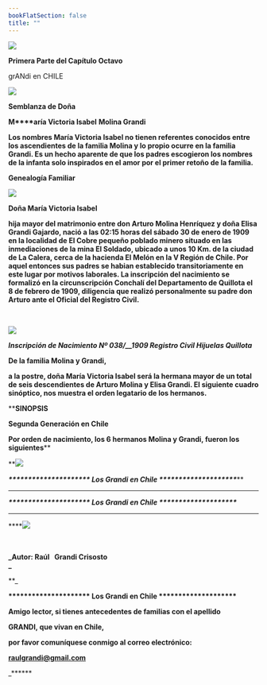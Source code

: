 ```yaml
---
bookFlatSection: false
title: ""
---
```


[![](https://sites.google.com/site/mariavictoriamolinagrandi/_/rsrc/1468757053743/home/P%C3%A1ginaenconstrucci%C3%B3n.jpg?height=181&width=141)](https://sites.google.com/site/mariavictoriamolinagrandi/home/P%C3%A1ginaenconstrucci%C3%B3n.jpg?attredirects=0)

**Primera Parte del Capítulo Octavo**

grANdi en CHILE

[![](https://sites.google.com/site/mariavictoriamolinagrandi/_/rsrc/1468757053889/home/CAPITULO%20VIII.jpg)](https://sites.google.com/site/mariavictoriamolinagrandi/home/CAPITULO%20VIII.jpg?attredirects=0)

**Semblanza de Doña**

**M****aría Victoria Isabel** **Molina Grandi**

****Los nombres María Victoria Isabel no tienen referentes conocidos entre los ascendientes de la familia Molina y lo propio ocurre en la familia Grandi. Es un hecho aparente de que los padres escogieron los nombres de la infanta solo inspirados en el amor por el primer retoño de la familia.****

 

**Genealogía Familiar** 

[![](https://sites.google.com/site/mariavictoriamolinagrandi/_/rsrc/1468757053673/home/Genealogia%20Maria%20Victoria.jpg)](https://sites.google.com/site/mariavictoriamolinagrandi/home/Genealogia%20Maria%20Victoria.jpg?attredirects=0)

****Doña María Victoria Isabel****

****hija mayor del matrimonio entre don Arturo Molina Henríquez y doña Elisa Grandi Gajardo, nació a las 02:15 horas del sábado 30 de enero de 1909 en la localidad de El Cobre pequeño poblado minero situado en las inmediaciones de la mina El Soldado, ubicado a unos 10 Km. de la ciudad de La Calera, cerca de la hacienda El Melón en la V Región de Chile. Por aquel entonces sus padres se habian establecido transitoriamente en este lugar por motivos laborales. La inscripción del nacimiento se formalizó en la circunscripción Conchalí del Departamento de Quillota el 8 de febrero de 1909, diligencia que realizó personalmente su padre don Arturo ante el Oficial del Registro Civil.**** 

 

**[![](https://sites.google.com/site/mariavictoriamolinagrandi/_/rsrc/1468757053835/home/MARIA%20V%20MOLINA%20G.JPG)](https://sites.google.com/site/mariavictoriamolinagrandi/home/MARIA%20V%20MOLINA%20G.JPG?attredirects=0)**

 

**_**Inscripción de Nacimiento Nº 038/**__**1909**_ _Registro Civil Hijuelas Quillota_**

**De la familia Molina y Grandi,** 

**a la postre, doña María Victoria Isabel será la hermana mayor de un total de seis descendientes de Arturo Molina y Elisa Grandi. El siguiente cuadro sinóptico, nos muestra el orden legatario de los hermanos.**

****SINOPSIS**

****Segunda Generación en Chile****

**Por orden de nacimiento, los 6 hermanos Molina y Grandi, fueron los siguientes**** 

**[![](https://sites.google.com/site/mariavictoriamolinagrandi/_/rsrc/1468757053967/home/HermanosMolinaGrandi%28E%29.JPG)](https://sites.google.com/site/mariavictoriamolinagrandi/home/HermanosMolinaGrandi%28E%29.JPG?attredirects=0)

_**\*\*\*\*\*\*\*\*\*\*\*\*\*\*\*\*\*\*\*\*\* Los Grandi en Chile \*\*\*\*\*\*\*\*\*\*\*\*\*\*\*\*\*\*\*\***_** 

****

_**\*\*\*\*\*\*\*\*\*\*\*\*\*\*\*\*\*\*\*\*\* Los Grandi en Chile \*\*\*\*\*\*\*\*\*\*\*\*\*\*\*\*\*\*\*\***_

****

 ****[![](https://sites.google.com/site/mariavictoriamolinagrandi/_/rsrc/1468757053896/home/002-P-AUTOR.jpg)](https://sites.google.com/site/mariavictoriamolinagrandi/home/002-P-AUTOR.jpg?attredirects=0)

 

**_Autor: Raúl   Grandi Crisosto  
_**

**_

**\*\*\*\*\*\*\*\*\*\*\*\*\*\*\*\*\*\*\*\*\* Los Grandi en Chile \*\*\*\*\*\*\*\*\*\*\*\*\*\*\*\*\*\*\*\***

**Amigo lector, si tienes antecedentes de familias con el apellido** 

 **GRANDI, que vivan en Chile,** 

**por favor comuníquese conmigo al correo electrónico:** 

 **[raulgrandi@gmail.com](mailto:raulgrandi@gmail.com)**





_******